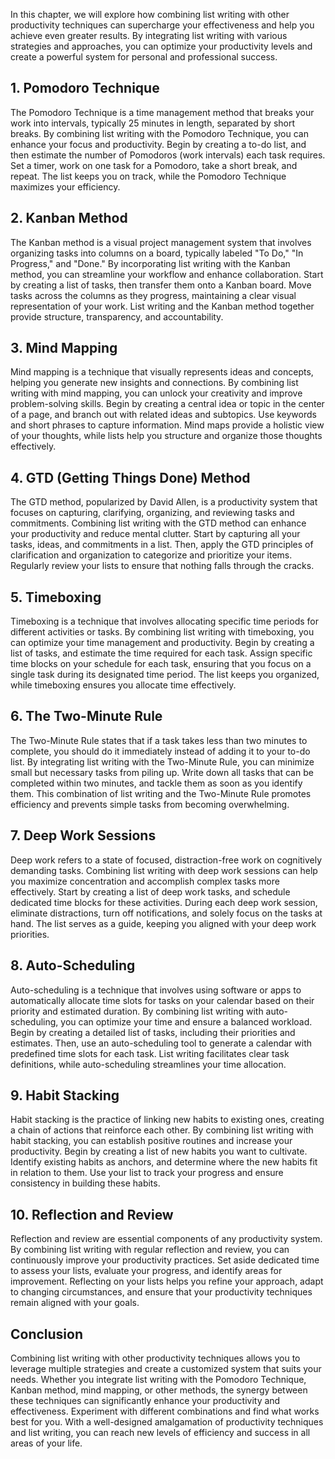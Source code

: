 
In this chapter, we will explore how combining list writing with other productivity techniques can supercharge your effectiveness and help you achieve even greater results. By integrating list writing with various strategies and approaches, you can optimize your productivity levels and create a powerful system for personal and professional success.

## 1\. Pomodoro Technique

The Pomodoro Technique is a time management method that breaks your work into intervals, typically 25 minutes in length, separated by short breaks. By combining list writing with the Pomodoro Technique, you can enhance your focus and productivity. Begin by creating a to-do list, and then estimate the number of Pomodoros (work intervals) each task requires. Set a timer, work on one task for a Pomodoro, take a short break, and repeat. The list keeps you on track, while the Pomodoro Technique maximizes your efficiency.

## 2\. Kanban Method

The Kanban method is a visual project management system that involves organizing tasks into columns on a board, typically labeled "To Do," "In Progress," and "Done." By incorporating list writing with the Kanban method, you can streamline your workflow and enhance collaboration. Start by creating a list of tasks, then transfer them onto a Kanban board. Move tasks across the columns as they progress, maintaining a clear visual representation of your work. List writing and the Kanban method together provide structure, transparency, and accountability.

## 3\. Mind Mapping

Mind mapping is a technique that visually represents ideas and concepts, helping you generate new insights and connections. By combining list writing with mind mapping, you can unlock your creativity and improve problem-solving skills. Begin by creating a central idea or topic in the center of a page, and branch out with related ideas and subtopics. Use keywords and short phrases to capture information. Mind maps provide a holistic view of your thoughts, while lists help you structure and organize those thoughts effectively.

## 4\. GTD (Getting Things Done) Method

The GTD method, popularized by David Allen, is a productivity system that focuses on capturing, clarifying, organizing, and reviewing tasks and commitments. Combining list writing with the GTD method can enhance your productivity and reduce mental clutter. Start by capturing all your tasks, ideas, and commitments in a list. Then, apply the GTD principles of clarification and organization to categorize and prioritize your items. Regularly review your lists to ensure that nothing falls through the cracks.

## 5\. Timeboxing

Timeboxing is a technique that involves allocating specific time periods for different activities or tasks. By combining list writing with timeboxing, you can optimize your time management and productivity. Begin by creating a list of tasks, and estimate the time required for each task. Assign specific time blocks on your schedule for each task, ensuring that you focus on a single task during its designated time period. The list keeps you organized, while timeboxing ensures you allocate time effectively.

## 6\. The Two-Minute Rule

The Two-Minute Rule states that if a task takes less than two minutes to complete, you should do it immediately instead of adding it to your to-do list. By integrating list writing with the Two-Minute Rule, you can minimize small but necessary tasks from piling up. Write down all tasks that can be completed within two minutes, and tackle them as soon as you identify them. This combination of list writing and the Two-Minute Rule promotes efficiency and prevents simple tasks from becoming overwhelming.

## 7\. Deep Work Sessions

Deep work refers to a state of focused, distraction-free work on cognitively demanding tasks. Combining list writing with deep work sessions can help you maximize concentration and accomplish complex tasks more effectively. Start by creating a list of deep work tasks, and schedule dedicated time blocks for these activities. During each deep work session, eliminate distractions, turn off notifications, and solely focus on the tasks at hand. The list serves as a guide, keeping you aligned with your deep work priorities.

## 8\. Auto-Scheduling

Auto-scheduling is a technique that involves using software or apps to automatically allocate time slots for tasks on your calendar based on their priority and estimated duration. By combining list writing with auto-scheduling, you can optimize your time and ensure a balanced workload. Begin by creating a detailed list of tasks, including their priorities and estimates. Then, use an auto-scheduling tool to generate a calendar with predefined time slots for each task. List writing facilitates clear task definitions, while auto-scheduling streamlines your time allocation.

## 9\. Habit Stacking

Habit stacking is the practice of linking new habits to existing ones, creating a chain of actions that reinforce each other. By combining list writing with habit stacking, you can establish positive routines and increase your productivity. Begin by creating a list of new habits you want to cultivate. Identify existing habits as anchors, and determine where the new habits fit in relation to them. Use your list to track your progress and ensure consistency in building these habits.

## 10\. Reflection and Review

Reflection and review are essential components of any productivity system. By combining list writing with regular reflection and review, you can continuously improve your productivity practices. Set aside dedicated time to assess your lists, evaluate your progress, and identify areas for improvement. Reflecting on your lists helps you refine your approach, adapt to changing circumstances, and ensure that your productivity techniques remain aligned with your goals.

## Conclusion

Combining list writing with other productivity techniques allows you to leverage multiple strategies and create a customized system that suits your needs. Whether you integrate list writing with the Pomodoro Technique, Kanban method, mind mapping, or other methods, the synergy between these techniques can significantly enhance your productivity and effectiveness. Experiment with different combinations and find what works best for you. With a well-designed amalgamation of productivity techniques and list writing, you can reach new levels of efficiency and success in all areas of your life.
